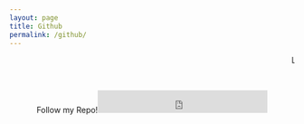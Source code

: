 ```yaml
---
layout: page
title: Github
permalink: /github/
---
```


<span class="page-tagline"><marquee scrollamount="3">Like my work?</marquee></span>



<div class="post-content-download">
  <p>
    <br />
  </p>
  <div class="download">
    <center><i class="fa fa-heart"></i> Follow my Repo!<i class="fa fa-heart"></i><iframe src="https://ghbtns.com/github-btn.html?user=wdoogz&amp;type=follow&amp;count=true&amp;size=large" frameborder="0" scrolling="0" width="300px" height="40px"></iframe></center>
  </div>
</div>
